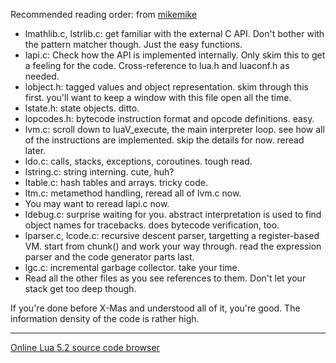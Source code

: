 Recommended reading order: from [mikemike](http://www.reddit.com/comments/63hth/ask_reddit_which_oss_codebases_out_there_are_so/c02pxbp)

* lmathlib.c, lstrlib.c: get familiar with the external C API. Don't bother with
  the pattern matcher though. Just the easy functions.
* lapi.c: Check how the API is implemented internally. Only skim this to get a
  feeling for the code. Cross-reference to lua.h and luaconf.h as needed.
* lobject.h: tagged values and object representation. skim through this
  first. you'll want to keep a window with this file open all the time.
* lstate.h: state objects. ditto.
* lopcodes.h: bytecode instruction format and opcode definitions. easy.
* lvm.c: scroll down to luaV_execute, the main interpreter loop. see how all of
  the instructions are implemented. skip the details for now. reread later.
* ldo.c: calls, stacks, exceptions, coroutines. tough read.
* lstring.c: string interning. cute, huh?
* ltable.c: hash tables and arrays. tricky code.
* ltm.c: metamethod handling, reread all of lvm.c now.
* You may want to reread lapi.c now.
* ldebug.c: surprise waiting for you. abstract interpretation is used to find
  object names for tracebacks. does bytecode verification, too.
* lparser.c, lcode.c: recursive descent parser, targetting a register-based
  VM. start from chunk() and work your way through. read the expression parser
  and the code generator parts last.
* lgc.c: incremental garbage collector. take your time.
* Read all the other files as you see references to them. Don't let your stack
  get too deep though.

If you're done before X-Mas and understood all of it, you're good. The
information density of the code is rather high.

* * * * *

[Online Lua 5.2 source code browser](http://www.lua.org/source/5.2/)
